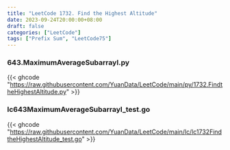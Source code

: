 ```yaml
---
title: "LeetCode 1732. Find the Highest Altitude"
date: 2023-09-24T20:00:00+08:00
draft: false
categories: ["LeetCode"]
tags: ["Prefix Sum", "LeetCode75"]
---
```

### 643.MaximumAverageSubarrayI.py
{{< ghcode "https://raw.githubusercontent.com/YuanData/LeetCode/main/py/1732.FindtheHighestAltitude.py" >}}

### lc643MaximumAverageSubarrayI_test.go
{{< ghcode "https://raw.githubusercontent.com/YuanData/LeetCode/main/lc/lc1732FindtheHighestAltitude_test.go" >}}